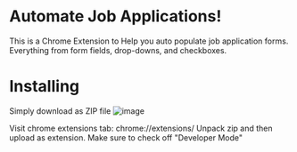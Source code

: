 # Automate Job Applications!
This is a Chrome Extension to Help you auto populate job application forms. Everything from form fields, drop-downs, and checkboxes. 

# Installing
Simply download as ZIP file
![image](https://cloud.githubusercontent.com/assets/10649550/25496087/ae6f2178-2b4d-11e7-944c-b7946fa9f00f.png)

Visit chrome extensions tab: chrome://extensions/
Unpack zip and then upload as extension. Make sure to check off "Developer Mode"

